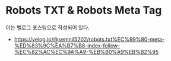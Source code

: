 # Robots TXT & Robots Meta Tag

이는 벨로그 포스팅으로 작성되어 있다.

- https://velog.io/@semnil5202/robots.txt%EC%99%80-meta-%ED%83%9C%EA%B7%B8-index-follow-%EC%82%AC%EC%9A%A9-%EB%B0%A9%EB%B2%95
